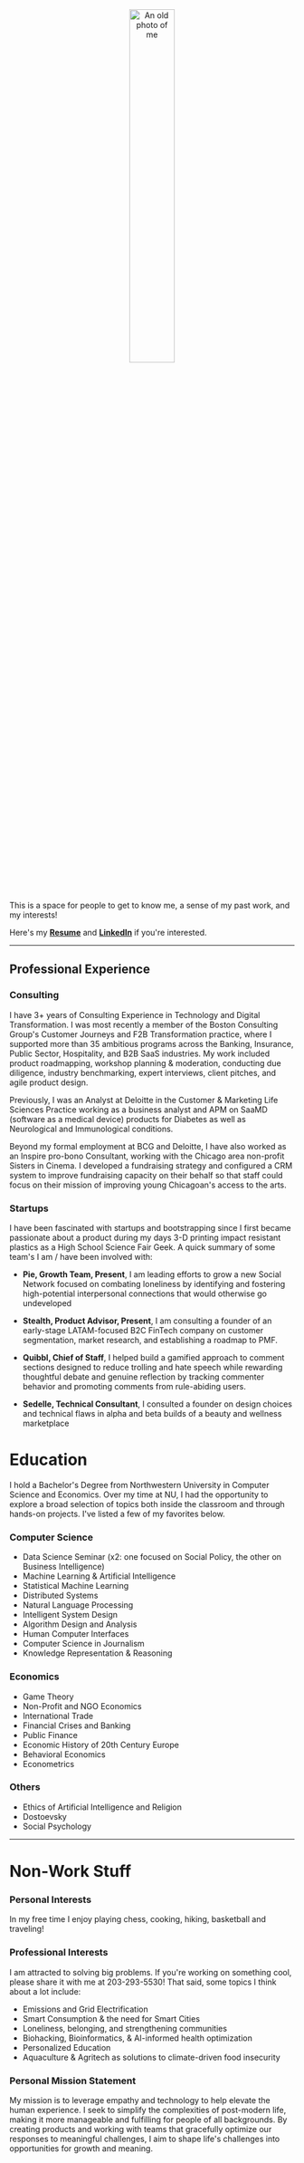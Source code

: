 
<div align="center">
  <img src = "RPPsizered.jpeg" width="40%" height="40%" alt = "An old photo of me">
</div>

This is a space for people to get to know me, a sense of my past work, and my interests!

Here's my **[Resume](https://github.com/racrac5/racrac5.github.io/blob/d1dca5a0aad7208697e8b388487690f0cafb1048/Callaghan%20Resume.pdf)** and **[LinkedIn](https://www.linkedin.com/in/ryan-callaghan-273624126/)** if you're interested.

***

## Professional Experience

### Consulting

I have 3+ years of Consulting Experience in Technology and Digital Transformation. I was most recently a member of the Boston Consulting Group's Customer Journeys and F2B Transformation practice, where I supported more than 35 ambitious programs across the Banking, Insurance, Public Sector, Hospitality, and B2B SaaS industries. My work included product roadmapping, workshop planning & moderation, conducting due diligence, industry benchmarking, expert interviews, client pitches, and agile product design.  

Previously, I was an Analyst at Deloitte in the Customer & Marketing Life Sciences Practice working as a business analyst and APM on SaaMD (software as a medical device) products for Diabetes as well as Neurological and Immunological conditions.

Beyond my formal employment at BCG and Deloitte, I have also worked as an Inspire pro-bono Consultant, working with the Chicago area non-profit Sisters in Cinema. I developed a fundraising strategy and configured a CRM system to improve fundraising capacity on their behalf so that staff could focus on their mission of improving young Chicagoan's access to the arts.

### Startups

I have been fascinated with startups and bootstrapping since I first became passionate about a product during my days 3-D printing impact resistant plastics as a High School Science Fair Geek. A quick summary of some team's I am / have been involved with:

- **Pie, Growth Team, Present**, I am leading efforts to grow a new Social Network focused on combating loneliness by identifying and fostering high-potential interpersonal connections that would otherwise go undeveloped

- **Stealth, Product Advisor, Present**, I am consulting a founder of an early-stage LATAM-focused B2C FinTech company on customer segmentation, market research, and establishing a roadmap to PMF.

- **Quibbl, Chief of Staff**, I helped build a gamified approach to comment sections designed to reduce trolling and hate speech while rewarding thoughtful debate and genuine reflection by tracking commenter behavior and promoting comments from rule-abiding users.
  
- **Sedelle, Technical Consultant**, I consulted a founder on design choices and technical flaws in alpha and beta builds of a beauty and wellness marketplace

# Education

I hold a Bachelor's Degree from Northwestern University in Computer Science and Economics. Over my time at NU, I had the opportunity to explore a broad selection of topics both inside the classroom and through hands-on projects. I've listed a few of my favorites below.

### Computer Science
- Data Science Seminar (x2: one focused on Social Policy, the other on Business Intelligence)
- Machine Learning & Artificial Intelligence
- Statistical Machine Learning
- Distributed Systems
- Natural Language Processing
- Intelligent System Design
- Algorithm Design and Analysis
- Human Computer Interfaces 
- Computer Science in Journalism
- Knowledge Representation & Reasoning

### Economics
- Game Theory
- Non-Profit and NGO Economics
- International Trade
- Financial Crises and Banking
- Public Finance
- Economic History of 20th Century Europe 
- Behavioral Economics
- Econometrics

### Others
- Ethics of Artificial Intelligence and Religion
- Dostoevsky
- Social Psychology

***

# Non-Work Stuff

### Personal Interests
In my free time I enjoy playing chess, cooking, hiking, basketball and traveling!

### Professional Interests
I am attracted to solving big problems. If you're working on something cool, please share it with me at 203-293-5530! That said, some topics I think about a lot include:

- Emissions and Grid Electrification
- Smart Consumption & the need for Smart Cities
- Loneliness, belonging, and strengthening communities
- Biohacking, Bioinformatics, & AI-informed health optimization
- Personalized Education
- Aquaculture & Agritech as solutions to climate-driven food insecurity


### Personal Mission Statement
My mission is to leverage empathy and technology to help elevate the human experience. I seek to simplify the complexities of post-modern life, making it more manageable and fulfilling for people of all backgrounds. By creating products and working with teams that gracefully optimize our responses to meaningful challenges, I aim to shape life's challenges into opportunities for growth and meaning.
